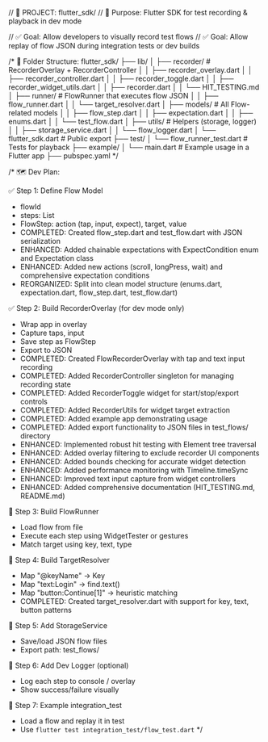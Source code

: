 // 📁 PROJECT: flutter_sdk/
// 🎯 Purpose: Flutter SDK for test recording & playback in dev mode

// ✅ Goal: Allow developers to visually record test flows
// ✅ Goal: Allow replay of flow JSON during integration tests or dev builds

/*
📁 Folder Structure:
flutter_sdk/
├── lib/
│   ├── recorder/              # RecorderOverlay + RecorderController
│   │   ├── recorder_overlay.dart
│   │   ├── recorder_controller.dart
│   │   ├── recorder_toggle.dart
│   │   ├── recorder_widget_utils.dart
│   │   ├── recorder.dart
│   │   └── HIT_TESTING.md
│   ├── runner/                # FlowRunner that executes flow JSON
│   │   ├── flow_runner.dart
│   │   └── target_resolver.dart
│   ├── models/                # All Flow-related models
│   │   ├── flow_step.dart
│   │   ├── expectation.dart
│   │   ├── enums.dart
│   │   └── test_flow.dart
│   ├── utils/                 # Helpers (storage, logger)
│   │   ├── storage_service.dart
│   │   └── flow_logger.dart
│   └── flutter_sdk.dart       # Public export
├── test/
│   └── flow_runner_test.dart  # Tests for playback
├── example/
│   └── main.dart              # Example usage in a Flutter app
├── pubspec.yaml
*/

/*
🗺️ Dev Plan:

✅ Step 1: Define Flow Model
- flowId
- steps: List<FlowStep>
- FlowStep: action (tap, input, expect), target, value
- COMPLETED: Created flow_step.dart and test_flow.dart with JSON serialization
- ENHANCED: Added chainable expectations with ExpectCondition enum and Expectation class
- ENHANCED: Added new actions (scroll, longPress, wait) and comprehensive expectation conditions
- REORGANIZED: Split into clean model structure (enums.dart, expectation.dart, flow_step.dart, test_flow.dart)

✅ Step 2: Build RecorderOverlay (for dev mode only)
- Wrap app in overlay
- Capture taps, input
- Save step as FlowStep
- Export to JSON
- COMPLETED: Created FlowRecorderOverlay with tap and text input recording
- COMPLETED: Added RecorderController singleton for managing recording state
- COMPLETED: Added RecorderToggle widget for start/stop/export controls
- COMPLETED: Added RecorderUtils for widget target extraction
- COMPLETED: Added example app demonstrating usage
- COMPLETED: Added export functionality to JSON files in test_flows/ directory
- ENHANCED: Implemented robust hit testing with Element tree traversal
- ENHANCED: Added overlay filtering to exclude recorder UI components
- ENHANCED: Added bounds checking for accurate widget detection
- ENHANCED: Added performance monitoring with Timeline.timeSync
- ENHANCED: Improved text input capture from widget controllers
- ENHANCED: Added comprehensive documentation (HIT_TESTING.md, README.md)

🔹 Step 3: Build FlowRunner
- Load flow from file
- Execute each step using WidgetTester or gestures
- Match target using key, text, type

🔹 Step 4: Build TargetResolver
- Map "@keyName" → Key
- Map "text:Login" → find.text()
- Map "button:Continue[1]" → heuristic matching
- COMPLETED: Created target_resolver.dart with support for key, text, button patterns

🔹 Step 5: Add StorageService
- Save/load JSON flow files
- Export path: test_flows/

🔹 Step 6: Add Dev Logger (optional)
- Log each step to console / overlay
- Show success/failure visually

🔹 Step 7: Example integration_test
- Load a flow and replay it in test
- Use `flutter test integration_test/flow_test.dart`
*/
